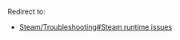 Redirect to:

*   [Steam/Troubleshooting#Steam runtime issues](/index.php/Steam/Troubleshooting#Steam_runtime_issues "Steam/Troubleshooting")